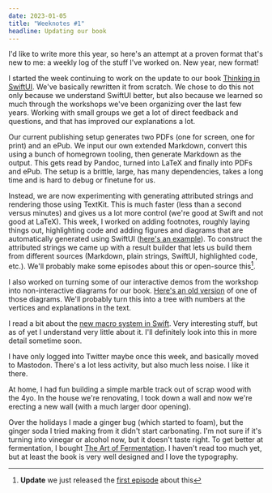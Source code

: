 ```yaml
---
date: 2023-01-05
title: "Weeknotes #1"
headline: Updating our book
---
```



I'd like to write more this year, so here's an attempt at a proven format that's new to me: a weekly log of the stuff I've worked on. New year, new format!

I started the week continuing to work on the update to our book [Thinking in SwiftUI](https://www.objc.io/books/thinking-in-swiftui/). We've basically rewritten it from scratch. We chose to do this not only because we understand SwiftUI better, but also because we learned so much through the workshops we've been organizing over the last few years. Working with small groups we get a lot of direct feedback and questions, and that has improved our explanations a lot.

Our current publishing setup generates two PDFs (one for screen, one for print) and an ePub. We input our own extended Markdown, convert this using a bunch of homegrown tooling, then generate Markdown as the output. This gets read by Pandoc, turned into LaTeX and finally into PDFs and ePub. The setup is a brittle, large, has many dependencies, takes a long time and is hard to debug or finetune for us.

Instead, we are now experimenting with generating attributed strings and rendering those using TextKit. This is much faster (less than a second versus minutes) and gives us a lot more control (we're good at Swift and not good at LaTeX). This week, I worked on adding footnotes, roughly laying things out, highlighting code and adding figures and diagrams that are automatically generated using SwiftUI ([here's an example](https://m.objc.io/@chris/109621086933102165)). To construct the attributed strings we came up with a result builder that lets us build them from different sources (Markdown, plain strings, SwiftUI, highlighted code, etc.). We'll probably make some episodes about this or open-source this[^†]. 

[^†]: **Update** we just released the [first episode](https://talk.objc.io/episodes/S01E337-attributed-string-builder-part-1) about this

I also worked on turning some of our interactive demos from the workshop into non-interactive diagrams for our book. [Here's an old version](https://twitter.com/objcio/status/1494635294133522433) of one of those diagrams. We'll probably turn this into a tree with numbers at the vertices and explanations in the text.

I read a bit about the [new macro system in Swift](https://gist.github.com/DougGregor/4f3ba5f4eadac474ae62eae836328b71). Very interesting stuff, but as of yet I understand very little about it. I'll definitely look into this in more detail sometime soon.

I have only logged into Twitter maybe once this week, and basically moved to Mastodon. There's a lot less activity, but also much less noise. I like it there.

At home, I had fun building a simple marble track out of scrap wood with the 4yo. In the house we're renovating, I took down a wall and now we're erecting a new wall (with a much larger door opening). 

Over the holidays I made a ginger bug (which started to foam), but the ginger soda I tried making from it didn't start carbonating. I'm not sure if it's turning into vinegar or alcohol now, but it doesn't taste right. To get better at fermentation, I bought [The Art of Fermentation](https://www.wildfermentation.com/the-art-of-fermentation/). I haven't read too much yet, but at least the book is very well designed and I love the typography.

